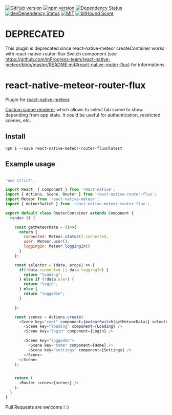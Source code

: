 [![GitHub version](https://badge.fury.io/gh/inProgress-team%2Freact-native-meteor-router-flux.svg)](https://badge.fury.io/gh/inProgress-team%2Freact-native-meteor-router-flux)
[![npm version](https://badge.fury.io/js/react-native-meteor-router-flux.svg)](http://badge.fury.io/js/react-native-meteor-router-flux)
[![Dependency Status](https://david-dm.org/inProgress-team/react-native-meteor-router-flux.svg)](https://david-dm.org/inProgress-team/react-native-meteor-router-flux)
[![devDependency Status](https://david-dm.org/inProgress-team/react-native-meteor-router-flux/dev-status.svg)](https://david-dm.org/inProgress-team/react-native-meteor-router-flux#info=devDependencies)
[![MIT][license-badge]][license]
[![bitHound Score][bithound-badge]][bithound]

[bithound-badge]: https://www.bithound.io/github/inProgress-Team/react-native-meteor-router-flux/badges/score.svg
[bithound]: https://www.bithound.io/github/inProgress-Team/react-native-meteor-router-flux
[license-badge]: https://img.shields.io/dub/l/vibe-d.svg
[license]: https://github.com/inProgress-team/react-native-meteor-router-flux/blob/master/LICENSE

# DEPRECATED

This plugin is deprecated since react-native-meteor createContainer works with react-native-router-flux Switch component (see https://github.com/inProgress-team/react-native-meteor/blob/master/README.md#react-native-router-flux) for informations


# react-native-meteor-router-flux

Plugin for [react-native-meteor](https://github.com/inProgress-team/react-native-meteor).

[Custom scene renderer](https://github.com/aksonov/react-native-router-flux#switch-new-feature) which allows to select tab scene to show depending from app state. It could be useful for authentication, restricted scenes, etc.

## Install

    npm i --save react-native-meteor-router-flux@latest


## Example usage

```javascript

'use strict';

import React, { Component } from 'react-native';
import { Actions, Scene, Router } from 'react-native-router-flux';
import Meteor from 'react-native-meteor';
import { meteorSwitch } from 'react-native-meteor-router-flux';

export default class RouterContainer extends Component {
  render () {

    const getMeteorData = ()=>{
      return {
        connected: Meteor.status().connected,
        user: Meteor.user(),
        loggingIn: Meteor.loggingIn()
      }
    };

    const selector = (data, props) => {
      if(!data.connected || data.loggingIn) {
        return "loading";
      } else if (!data.user) {
        return "login";
      } else {
        return "loggedIn";
      }

    };

    const scenes = Actions.create(
      <Scene key="root" component={meteorSwitch(getMeteorData)} selector={selector} tabs={true}>
        <Scene key="loading" component={Loading} />
        <Scene key="login" component={Login} />

        <Scene key="loggedIn">
          <Scene key="home" component={Home} />
          <Scene key="settings" component={Settings} />
        </Scene>
      </Scene>
    );


    return (
      <Router scenes={scenes} />
    );
  }
}

```

Pull Requests are welcome ! :)
